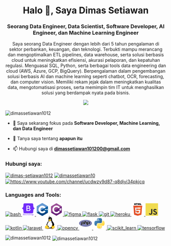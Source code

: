 <h1 align="center">Halo 👋, Saya Dimas Setiawan</h1>
<h3 align="center">Seorang Data Engineer, Data Scientist, Software Developer, AI Engineer, dan Machine Learning Engineer</h3>
<p align="center">
  Saya seorang Data Engineer dengan lebih dari 5 tahun pengalaman di sektor perbankan, keuangan, dan teknologi. Terbukti mampu merancang dan mengoptimalkan ETL pipelines, data warehouse, serta solusi berbasis cloud untuk meningkatkan efisiensi, akurasi pelaporan, dan kepatuhan regulasi. Menguasai SQL, Python, serta berbagai tools data engineering dan cloud (AWS, Azure, GCP, BigQuery). Berpengalaman dalam pengembangan solusi berbasis AI dan machine learning seperti chatbot, OCR, forecasting, dan computer vision. Memiliki rekam jejak dalam meningkatkan kualitas data, mengotomatisasi proses, serta memimpin tim IT untuk menghasilkan solusi yang berdampak nyata pada bisnis.
</p>
<!-- icon gif -->
<p align="center">
  <img align="tcenter" src="https://i2.wp.com/allhtaccess.info/wp-content/uploads/2018/03/programming.gif?fit=1281%2C716&ssl=1" width="400" />
</p>

<!-- visitor -->
<p align="left"> <img src="https://komarev.com/ghpvc/?username=dimassetiawan1012&label=Profile%20views&color=0e75b6&style=flat" alt="dimassetiawan1012" /> </p>

<!-- trofi
<p align="left"> <a href="https://github.com/ryo-ma/github-profile-trophy"><img src="https://github-profile-trophy.vercel.app/?username=dimassetiawan1012" alt="dimassetiawan1012" /></a> </p>
-->

- 🌱 Saya sekarang fokus pada **Software Developer, Machine Learning, dan Data Engineer**

- 💬 Tanya saya tentang **apapun itu**

- 📫 Hubungi saya di **dimassetiawan101200@gmail.com**

<h3 align="left">Hubungi saya:</h3>
<p align="left">
<a href="https://linkedin.com/in/dimas-setiawan1012" target="blank"><img align="center" src="https://raw.githubusercontent.com/rahuldkjain/github-profile-readme-generator/master/src/images/icons/Social/linked-in-alt.svg" alt="dimas-setiawan1012" height="30" width="40" /></a>
<a href="https://dribbble.com/dimassetiawan10" target="blank"><img align="center" src="https://raw.githubusercontent.com/rahuldkjain/github-profile-readme-generator/master/src/images/icons/Social/dribbble.svg" alt="dimassetiawan10" height="30" width="40" /></a>
<a href="https://www.youtube.com/channel/ucdwzy9d87-q8djyi34pkjcq" target="blank"><img align="center" src="https://raw.githubusercontent.com/rahuldkjain/github-profile-readme-generator/master/src/images/icons/Social/youtube.svg" alt="https://www.youtube.com/channel/ucdwzy9d87-q8djyi34pkjcq" height="30" width="40" /></a>
</p>

<h3 align="left">Languages and Tools:</h3>
<p align="left"> <a href="https://www.gnu.org/software/bash/" target="_blank"> <img src="https://www.vectorlogo.zone/logos/gnu_bash/gnu_bash-icon.svg" alt="bash" width="40" height="40"/> </a> <a href="https://getbootstrap.com" target="_blank"> <img src="https://raw.githubusercontent.com/devicons/devicon/master/icons/bootstrap/bootstrap-plain-wordmark.svg" alt="bootstrap" width="40" height="40"/> </a> <a href="https://www.w3schools.com/cpp/" target="_blank"> <img src="https://raw.githubusercontent.com/devicons/devicon/master/icons/cplusplus/cplusplus-original.svg" alt="cplusplus" width="40" height="40"/> </a> <a href="https://www.w3schools.com/cs/" target="_blank"> <img src="https://raw.githubusercontent.com/devicons/devicon/master/icons/csharp/csharp-original.svg" alt="csharp" width="40" height="40"/> </a> <a href="https://www.figma.com/" target="_blank"> <img src="https://www.vectorlogo.zone/logos/figma/figma-icon.svg" alt="figma" width="40" height="40"/> </a> <a href="https://flask.palletsprojects.com/" target="_blank"> <img src="https://www.vectorlogo.zone/logos/palletsprojects_flask/palletsprojects_flask-ar21~bgwhite.svg" alt="flask" width="40" height="40"/> </a> <a href="https://git-scm.com/" target="_blank"> <img src="https://www.vectorlogo.zone/logos/git-scm/git-scm-icon.svg" alt="git" width="40" height="40"/> </a> <a href="https://heroku.com" target="_blank"> <img src="https://www.vectorlogo.zone/logos/heroku/heroku-icon.svg" alt="heroku" width="40" height="40"/> </a> <a href="https://www.w3.org/html/" target="_blank"> <img src="https://raw.githubusercontent.com/devicons/devicon/master/icons/html5/html5-original-wordmark.svg" alt="html5" width="40" height="40"/> </a> <a href="https://developer.mozilla.org/en-US/docs/Web/JavaScript" target="_blank"> <img src="https://raw.githubusercontent.com/devicons/devicon/master/icons/javascript/javascript-original.svg" alt="javascript" width="40" height="40"/> </a> <a href="https://kotlinlang.org" target="_blank"> <img src="https://www.vectorlogo.zone/logos/kotlinlang/kotlinlang-icon.svg" alt="kotlin" width="40" height="40"/> </a> <a href="https://laravel.com/" target="_blank"> <img src="https://www.vectorlogo.zone/logos/laravel/laravel-ar21~bgwhite.svg" alt="laravel" width="40" height="40"/> </a> <a href="https://www.linux.org/" target="_blank"> <img src="https://raw.githubusercontent.com/devicons/devicon/master/icons/linux/linux-original.svg" alt="linux" width="40" height="40"/> </a> <a href="https://opencv.org/" target="_blank"> <img src="https://www.vectorlogo.zone/logos/opencv/opencv-icon.svg" alt="opencv" width="40" height="40"/> </a> <a href="https://www.php.net" target="_blank"> <img src="https://raw.githubusercontent.com/devicons/devicon/master/icons/php/php-original.svg" alt="php" width="40" height="40"/> </a> <a href="https://www.python.org" target="_blank"> <img src="https://raw.githubusercontent.com/devicons/devicon/master/icons/python/python-original.svg" alt="python" width="40" height="40"/> </a> <a href="https://scikit-learn.org/" target="_blank"> <img src="https://upload.wikimedia.org/wikipedia/commons/0/05/Scikit_learn_logo_small.svg" alt="scikit_learn" width="40" height="40"/> </a> <a href="https://www.tensorflow.org" target="_blank"> <img src="https://www.vectorlogo.zone/logos/tensorflow/tensorflow-icon.svg" alt="tensorflow" width="40" height="40"/> </a> </p>

<p><img align="left" src="https://github-readme-stats.vercel.app/api/top-langs?username=dimassetiawan1012&show_icons=true&locale=en&layout=compact&theme=tokyonight" alt="dimassetiawan1012" /></p>

<p>&nbsp;<img align="center" src="https://github-readme-stats.vercel.app/api?username=dimassetiawan1012&show_icons=true&locale=en&theme=tokyonight" alt="dimassetiawan1012" /></p>
